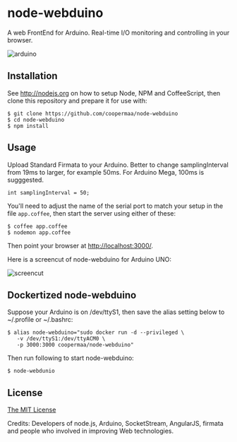 # node-webduino

A web FrontEnd for Arduino. Real-time I/O monitoring and controlling in your browser.

![arduino](http://arduino.cc/en/uploads/Main/ArduinoUno_R3_Front_450px.jpg)

## Installation

See <http://nodejs.org> on how to setup Node, NPM and CoffeeScript, then clone 
this repository and prepare it for use with:

    $ git clone https://github.com/coopermaa/node-webduino
    $ cd node-webduino
    $ npm install

## Usage

Upload Standard Firmata to your Arduino. Better to change samplingInterval from 
19ms to larger, for example 50ms. For Arduino Mega, 100ms is sugggested.

    int samplingInterval = 50;

You'll need to adjust the name of the serial port to match your setup in the
file `app.coffee`, then start the server using either of these:

    $ coffee app.coffee
    $ nodemon app.coffee

Then point your browser at <http://localhost:3000/>.    

Here is a screencut of node-webduino for Arduino UNO:

![screencut](http://bit.ly/XHta3m)
    
## Dockertized node-webduino

Suppose your Arduino is on /dev/ttyS1, then save the alias setting below to ~/.profile 
or ~/.bashrc:

    $ alias node-webduino="sudo docker run -d --privileged \
       -v /dev/ttyS1:/dev/ttyACM0 \
       -p 3000:3000 coopermaa/node-webduino"

Then run following to start node-webduino:

    $ node-webdunio

## License

[The MIT License](http://opensource.org/licenses/MIT)

Credits: Developers of node.js, Arduino, SocketStream, AngularJS, firmata and 
people who involved in improving Web technologies.
